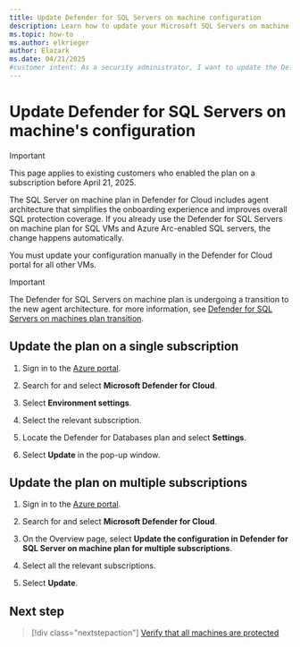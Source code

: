 ```yaml
---
title: Update Defender for SQL Servers on machine configuration
description: Learn how to update your Microsoft SQL Servers on machine configuration on Azure VMs, on-premises, and in hybrid and multicloud environments with Microsoft Defender for Cloud.
ms.topic: how-to
ms.author: elkrieger
author: Elazark
ms.date: 04/21/2025
#customer intent: As a security administrator, I want to update the Defender for SQL Servers on machines plan so that I can ensure my SQL servers in various environments have the latest configuration.
---
```


# Update Defender for SQL Servers on machine's configuration

> [!IMPORTANT]
> This page applies to existing customers who enabled the plan on a subscription before April 21, 2025.

The SQL Server on machine plan in Defender for Cloud includes agent architecture that simplifies the onboarding experience and improves overall SQL protection coverage. If you already use the Defender for SQL Servers on machine plan for SQL VMs and Azure Arc-enabled SQL servers, the change happens automatically.

You must update your configuration manually in the Defender for Cloud portal for all other VMs.

> [!IMPORTANT]
> The Defender for SQL Servers on machine plan is undergoing a transition to the new agent architecture. for more information, see [Defender for SQL Servers on machines plan transition](release-notes.md#update-to-defender-for-sql-servers-on-machines-plan).

## Update the plan on a single subscription

1. Sign in to the [Azure portal](https://portal.azure.com/).

1. Search for and select **Microsoft Defender for Cloud**.

1. Select **Environment settings**.

1. Select the relevant subscription.

1. Locate the Defender for Databases plan and select **Settings**.

1. Select **Update** in the pop-up window.

## Update the plan on multiple subscriptions

1. Sign in to the [Azure portal](https://portal.azure.com/).

1. Search for and select **Microsoft Defender for Cloud**.

1. On the Overview page, select **Update the configuration in Defender for SQL Server on machine plan for multiple subscriptions**.

1. Select all the relevant subscriptions.

1. Select **Update**.

## Next step

> [!div class="nextstepaction"]
> [Verify that all machines are protected](verify-machine-protection.md)
